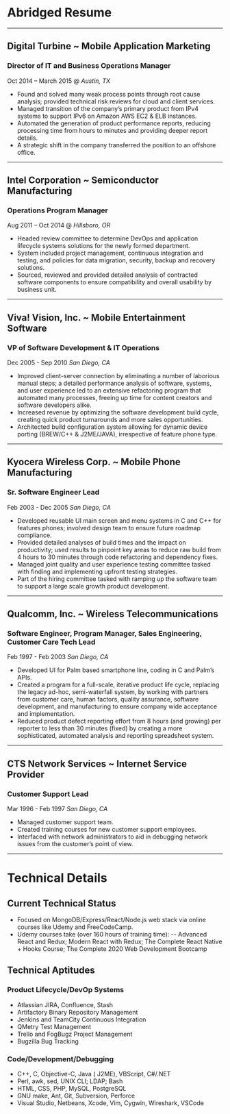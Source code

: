 # Abridged Resume 

---

## Digital Turbine ~ Mobile Application Marketing

### Director of IT and Business Operations Manager

Oct 2014 – March 2015 @ _Austin, TX_

- Found and solved many weak process points through root cause analysis; provided technical risk reviews for cloud and client services.
- Managed transition of the company’s primary product from IPv4 systems to support IPv6 on Amazon AWS EC2 & ELB instances.
- Automated the generation of product performance reports, reducing processing time from hours to minutes and providing deeper report details.
- A strategic shift in the company transferred the position to an offshore office.

---

## Intel Corporation ~ Semiconductor Manufacturing

### Operations Program Manager

Aug 2011 – Oct 2014 @ _Hillsboro, OR_

- Headed review committee to determine DevOps and application lifecycle systems solutions for the newly formed department.
- System included project management, continuous integration and testing, and policies for data migration, security, backup and recovery solutions.
- Sourced, reviewed and provided detailed analysis of contracted software components to ensure compatibility and overall usability by business unit.

---

## Viva! Vision, Inc. ~ Mobile Entertainment Software

### VP of Software Development & IT Operations

Dec 2005 - Sep 2010 _San Diego, CA_

- Improved client-server connection by eliminating a number of laborious manual steps; a detailed performance analysis of software, systems, and user experience led to an extensive refactoring program that automated many processes, freeing up time for content creators and software developers alike.
- Increased revenue by optimizing the software development build cycle, creating quick product turnarounds and more sales opportunities.
- Architected build configuration system allowing for dynamic device porting (BREW/C++ & J2ME/JAVA), irrespective of feature phone type.

---

## Kyocera Wireless Corp. ~ Mobile Phone Manufacturing

### Sr. Software Engineer Lead

Feb 2003 - Dec 2005 _San Diego, CA_

- Developed reusable UI main screen and menu systems in C and C++ for features phones; involved design team to ensure future roadmap compliance.
- Provided detailed analyses of build times and the impact on productivity; used results to pinpoint key areas to reduce raw build from 4 hours to 30 minutes through code refactoring and dependency fixes.
- Managed joint quality and user experience testing committee tasked with finding and implementing upfront testing strategies.
- Part of the hiring committee tasked with ramping up the software team to support a large scale growth product development.

---

## Qualcomm, Inc. ~ Wireless Telecommunications

### Software Engineer, Program Manager, Sales Engineering, Customer Care Tech Lead

Feb 1997 - Feb 2003 _San Diego, CA_

- Developed UI for Palm based smartphone line, coding in C and Palm’s APIs.
- Created a program for a full-scale, iterative product life cycle, replacing the legacy ad-hoc, semi-waterfall system, by working with partners from customer care, human factors, quality assurance, software development, and manufacturing to ensure company wide acceptance and implementation.
- Reduced product defect reporting effort from 8 hours (and growing) per reporter to less than 30 minutes (fixed) by creating a more sophisticated, automated analysis and reporting spreadsheet system.

---

## CTS Network Services ~ Internet Service Provider

### Customer Support Lead

Mar 1996 - Feb 1997 _San Diego, CA_

- Managed customer support team.
- Created training courses for new customer support employees.
- Interfaced with network administrators to aid in debugging network issues from the customer’s point of view.

---

# Technical Details

## Current Technical Status

- Focused on MongoDB/Express/React/Node.js web stack via online courses like Udemy and FreeCodeCamp.
- Udemy courses take (over 160 hours of training time):
  -- Advanced React and Redux; Modern React with Redux; The Complete React Native + Hooks Course; The Complete 2020 Web Development Bootcamp

## Technical Aptitudes

### Product Lifecycle/DevOp Systems

- Atlassian JIRA, Confluence, Stash
- Artifactory Binary Repository Management
- Jenkins and TeamCity Continuous Integration
- QMetry Test Management
- Trello and FogBugz Project Management
- Bugzilla Bug Tracking

### Code/Development/Debugging

- C++, C, Objective-C, Java ( J2ME), VBScript, C#/.NET
- Perl, awk, sed, UNIX CLI; LDAP; Bash
- HTML, CSS, PHP, MySQL, PostgreSQL
- GNU make, Ant, Git, Subversion, Perforce
- Visual Studio, Netbeans, Xcode, Vim, Cygwin, Wireshark, VSCode
